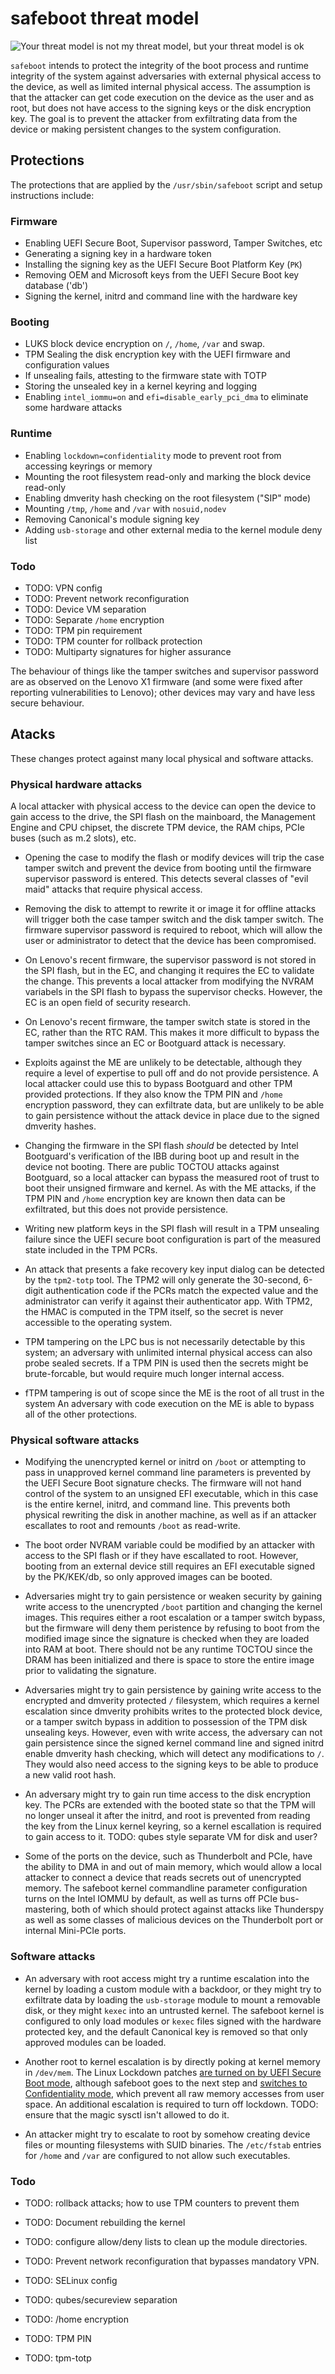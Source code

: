 # safeboot threat model

![Your threat model is not my threat model, but your threat model is ok](https://live.staticflickr.com/5575/31437292510_99ffd0dd11_b.jpg)

`safeboot` intends to protect the integrity of the boot process and
runtime integrity of the system against adversaries with external physical
access to the device, as well as limited internal physical access.
The assumption is that the attacker can get code execution on the device
as the user and as root, but does not have access to the signing keys or
the disk encryption key.  The goal is to prevent the attacker from exfiltrating
data from the device or making persistent changes to the system configuration.


## Protections

The protections that are applied by the `/usr/sbin/safeboot` script and
setup instructions include:

### Firmware

* Enabling UEFI Secure Boot, Supervisor password, Tamper Switches, etc
* Generating a signing key in a hardware token
* Installing the signing key as the UEFI Secure Boot Platform Key (`PK`)
* Removing OEM and Microsoft keys from the UEFI Secure Boot key database ('db')
* Signing the kernel, initrd and command line with the hardware key

### Booting
* LUKS block device encryption on `/`, `/home`, `/var` and swap.
* TPM Sealing the disk encryption key with the UEFI firmware and configuration values
* If unsealing fails, attesting to the firmware state with TOTP
* Storing the unsealed key in a kernel keyring and logging 
* Enabling `intel_iommu=on` and `efi=disable_early_pci_dma` to eliminate some hardware attacks

### Runtime
* Enabling `lockdown=confidentiality` mode to prevent root from accessing keyrings or memory
* Mounting the root filesystem read-only and marking the block device read-only
* Enabling dmverity hash checking on the root filesystem ("SIP" mode)
* Mounting `/tmp`, `/home` and `/var` with `nosuid,nodev`
* Removing Canonical's module signing key
* Adding `usb-storage` and other external media to the kernel module deny list

### Todo
* TODO: VPN config
* TODO: Prevent network reconfiguration
* TODO: Device VM separation
* TODO: Separate `/home` encryption
* TODO: TPM pin requirement
* TODO: TPM counter for rollback protection
* TODO: Multiparty signatures for higher assurance

The behaviour of things like the tamper switches and supervisor password
are as observed on the Lenovo X1 firmware (and some were fixed after
reporting vulnerabilities to Lenovo); other devices may vary and have
less secure behaviour.

## Atacks

These changes protect against many local physical and software attacks.

### Physical hardware attacks

A local attacker with physical access to the device can open the device to gain
access to the drive, the SPI flash on the mainboard, the Management Engine and CPU chipset,
the discrete TPM device, the RAM chips, PCIe buses (such as m.2 slots), etc.

* Opening the case to modify the flash or modify devices will trip the case tamper
switch and prevent the device from booting until the firmware supervisor password
is entered.  This detects several classes of "evil maid" attacks that require
physical access.

* Removing the disk to attempt to rewrite it or image it for offline
attacks will trigger both the case tamper switch and the disk tamper
switch.  The firmware supervisor password is required to reboot, which
will allow the user or administrator to detect that the device has been
compromised.

* On Lenovo's recent firmware, the supervisor password is not stored
in the SPI flash, but in the EC, and changing it requires the EC to
validate the change. This prevents a local attacker from modifying
the NVRAM variabels in the SPI flash to bypass the supervisor checks.
However, the EC is an open field of security research.

* On Lenovo's recent firmware, the tamper switch state is stored in the EC,
rather than the RTC RAM.  This makes it more difficult to bypass the
tamper switches since an EC or Bootguard attack is necessary.

* Exploits against the ME are unlikely to be detectable, although they require a
level of expertise to pull off and do not provide persistence.  A local attacker
could use this to bypass Bootguard and other TPM provided protections.  If they also
know the TPM PIN and `/home` encryption password, they can exfiltrate data, but
are unlikely to be able to gain persistence without the attack device in place
due to the signed dmverity hashes.

* Changing the firmware in the SPI flash *should* be detected by Intel Bootguard's
verification of the IBB during boot up and result in the device not booting.
There are public TOCTOU attacks against Bootguard, so a local attacker can bypass
the measured root of trust to boot their unsigned firmware and kernel.
As with the ME attacks, if the TPM PIN and `/home` encryption key are known then
data can be exfiltrated, but this does not provide persistence.

* Writing new platform keys in the SPI flash will result in a TPM unsealing failure
since the UEFI secure boot configuration is part of the measured state included in
the TPM PCRs.

* An attack that presents a fake recovery key input dialog can be detected
by the `tpm2-totp` tool. The TPM2 will only generate the 30-second,
6-digit authentication code if the PCRs match the expected value
and the administrator can verify it against their authenticator app.
With TPM2, the HMAC is computed in the TPM itself, so the secret is never
accessible to the operating system.

* TPM tampering on the LPC bus is not necessarily detectable by this system;
an adversary with unlimited internal physical access can also probe sealed secrets.
If a TPM PIN is used then the secrets might be brute-forcable, but would require
much longer internal access.

* fTPM tampering is out of scope since the ME is the root of all trust in the system
An adversary with code execution on the ME is able to bypass all of the other
protections.

### Physical software attacks

* Modifying the unencrypted kernel or initrd on `/boot` or attempting to pass in
unapproved kernel command line parameters is prevented by the
UEFI Secure Boot signature checks.  The firmware will not hand control of the system
to an unsigned EFI executable, which in this case is the entire kernel, initrd, and
command line.  This prevents both physical rewriting the disk in another machine,
as well as if an attacker escallates to root and remounts `/boot` as read-write.

* The boot order NVRAM variable could be modified by an attacker with access to the
SPI flash or if they have escallated to root.  However, booting from an
external device still requires an EFI executable signed by the PK/KEK/db, so
only approved images can be booted.

* Adversaries might try to gain persistence or weaken security by gaining
write access to the unencrypted `/boot` partition and changing the kernel images.
This requires either a root escalation or a tamper switch bypass,
but the firmware will deny them peristence by refusing to boot from
the modified image since the signature is checked when they are loaded
into RAM at boot.  There should not be any runtime TOCTOU since the DRAM has
been initialized and there is space to store the entire image prior to
validating the signature.

* Adversaries might try to gain persistence by gaining write access to the
encrypted and dmverity protected `/` filesystem, which requires a
kernel escalation since dmverity prohibits writes to the protected block device,
or a tamper switch bypass in addition to possession of the TPM disk unsealing keys.
However, even with write access, the adversary can not gain persistence since
the signed kernel command line and signed initrd enable dmverity hash checking,
which will detect any modifications to `/`.  They would also need access to the
signing keys to be able to produce a new valid root hash.

* An adversary might try to gain run time access to the disk encryption key.
The PCRs are extended with the booted state so that the TPM will no longer unseal
it after the initrd, and root is prevented from reading the key from the Linux kernel
keyring, so a kernel escallation is required to gain access to it.
TODO: qubes style separate VM for disk and user?

* Some of the ports on the device, such as Thunderbolt and PCIe, have the ability to
DMA in and out of main memory, which would allow a local attacker to connect
a device that reads secrets out of unencrypted memory.
The safeboot kernel commandline parameter configuration turns on the Intel IOMMU
by default, as well as turns off PCIe bus-mastering, both of which should protect
against attacks like Thunderspy as well as some classes of malicious devices
on the Thunderbolt port or internal Mini-PCIe ports.

### Software attacks

* An adversary with root access might try a runtime escalation into the
kernel by loading a custom module with a backdoor, or they might try to
exfiltrate data by loading the `usb-storage` module to mount a removable
disk, or they might `kexec` into an untrusted kernel.  The safeboot
kernel is configured to only load modules or `kexec` files signed with
the hardware protected key, and the default Canonical key is removed so
that only approved modules can be loaded.

* Another root to kernel escalation is by directly poking at kernel memory
in `/dev/mem`.  The Linux Lockdown patches [are turned on by UEFI Secure Boot mode](https://mjg59.dreamwidth.org/50577.html),
although safeboot goes to the next step and [switches to Confidentiality mode](https://mjg59.dreamwidth.org/55105.html),
which prevent all raw memory accesses from user space.  An additional
escalation is required to turn off lockdown.  TODO: ensure that the
magic sysctl isn't allowed to do it.

* An attacker might try to escalate to root by somehow creating device files or
mounting filesystems with SUID binaries.  The `/etc/fstab` entries for `/home`
and `/var` are configured to not allow such executables.

### Todo

* TODO: rollback attacks; how to use TPM counters to prevent them

* TODO: Document rebuilding the kernel

* TODO: configure allow/deny lists to clean up the module directories.

* TODO: Prevent network reconfiguration that bypasses mandatory VPN.

* TODO: SELinux config

* TODO: qubes/secureview separation

* TODO: /home encryption

* TODO: TPM PIN

* TODO: tpm-totp
